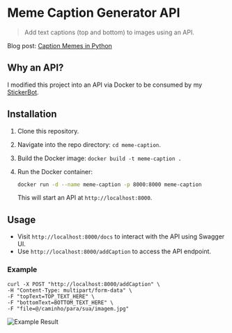 # Meme Caption Generator API

> Add text captions (top and bottom) to images using an API.

Blog post: [Caption Memes in Python](http://blog.lipsumarium.com/caption-memes-in-python/)

## Why an API?

I modified this project into an API via Docker to be consumed by my [StickerBot](https://github.com/juniorkrz/stickerbot).

## Installation

1. Clone this repository.
2. Navigate into the repo directory: `cd meme-caption`.
3. Build the Docker image: `docker build -t meme-caption .`
4. Run the Docker container:
   ```bash
   docker run -d --name meme-caption -p 8000:8000 meme-caption
   ```

   This will start an API at `http://localhost:8000`.

## Usage

- Visit `http://localhost:8000/docs` to interact with the API using Swagger UI.
- Use `http://localhost:8000/addCaption` to access the API endpoint.

### Example

```curl
curl -X POST "http://localhost:8000/addCaption" \
-H "Content-Type: multipart/form-data" \
-F "topText=TOP_TEXT_HERE" \
-F "bottomText=BOTTOM_TEXT_HERE" \
-F "file=@/caminho/para/sua/imagem.jpg"
```

![Example Result](http://blog.lipsumarium.com/assets/img/posts/2017-07-22-caption-memes-in-python/out.jpg)